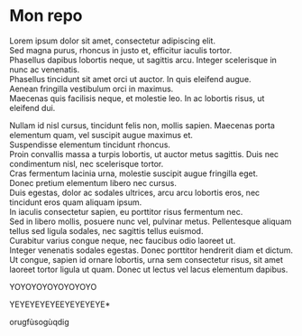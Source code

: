 # Mon repo
Lorem ipsum dolor sit amet, consectetur adipiscing elit.<br> Sed magna purus, rhoncus in justo et, efficitur iaculis tortor.<br> Phasellus dapibus lobortis neque, ut sagittis arcu. Integer scelerisque in nunc ac venenatis.<br> Phasellus tincidunt sit amet orci ut auctor. In quis eleifend augue.<br> Aenean fringilla vestibulum orci in maximus.<br> Maecenas quis facilisis neque, et molestie leo. In ac lobortis risus, ut eleifend dui.

Nullam id nisl cursus, tincidunt felis non, mollis sapien. Maecenas porta elementum quam, vel suscipit augue maximus et. <br>Suspendisse elementum tincidunt rhoncus.<br> Proin convallis massa a turpis lobortis, ut auctor metus sagittis. Duis nec condimentum nisl, nec scelerisque tortor.<br> Cras fermentum lacinia urna, molestie suscipit augue fringilla eget.<br> Donec pretium elementum libero nec cursus.<br> Duis egestas, dolor ac sodales ultrices, arcu arcu lobortis eros, nec tincidunt eros quam aliquam ipsum.<br> In iaculis consectetur sapien, eu porttitor risus fermentum nec.<br> Sed in libero mollis, posuere nunc vel, pulvinar metus. Pellentesque aliquam tellus sed ligula sodales, nec sagittis tellus euismod.<br> Curabitur varius congue neque, nec faucibus odio laoreet ut.<br> Integer venenatis sodales egestas. Donec porttitor hendrerit diam et dictum. Ut congue, sapien id ornare lobortis, urna sem consectetur risus, sit amet laoreet tortor ligula ut quam. Donec ut lectus vel lacus elementum dapibus.



YOYOYOYOYOYOYOYO 


YEYEYEYEYEEYEYEYEYE*




orugfùsogùqdig